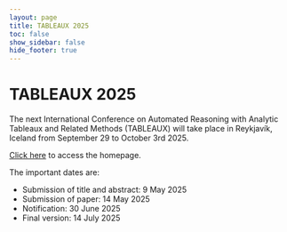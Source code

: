 ```yaml
---
layout: page
title: TABLEAUX 2025
toc: false
show_sidebar: false
hide_footer: true
---
```


# TABLEAUX 2025

The next International Conference on Automated Reasoning with Analytic Tableaux
and Related Methods (TABLEAUX) will take place in Reykjavík, Iceland from September 29 to October 3rd 2025.

[Click here](https://icetcs.github.io/frocos-itp-tableaux25/tableaux/) to access the homepage. 

The important dates are: 

- Submission of title and abstract: 9 May 2025
- Submission of paper: 14 May 2025
- Notification: 30 June 2025
- Final version: 14 July 2025
 
